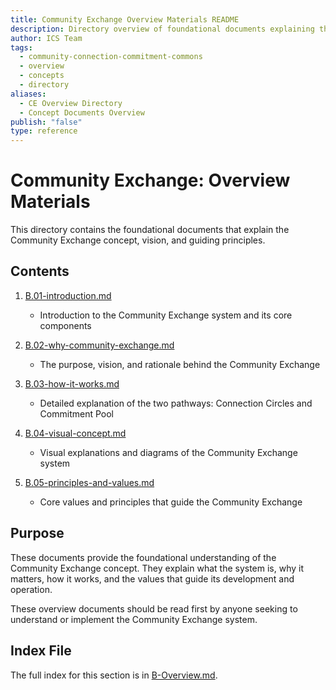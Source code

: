 ```yaml
---
title: Community Exchange Overview Materials README
description: Directory overview of foundational documents explaining the Community Exchange concept, vision, and guiding principles
author: ICS Team
tags:
  - community-connection-commitment-commons
  - overview
  - concepts
  - directory
aliases:
  - CE Overview Directory
  - Concept Documents Overview
publish: "false"
type: reference
---
```


# Community Exchange: Overview Materials

This directory contains the foundational documents that explain the Community Exchange concept, vision, and guiding principles.

## Contents

1. [B.01-introduction.md](/notes/ics/ccc/v0.2/B-Overview/B.01-introduction.md)
   - Introduction to the Community Exchange system and its core components

2. [B.02-why-community-exchange.md](/notes/ics/ccc/v0.2/B-Overview/B.02-why-community-exchange.md)
   - The purpose, vision, and rationale behind the Community Exchange

3. [B.03-how-it-works.md](/notes/ics/ccc/v0.2/B-Overview/B.03-how-it-works.md)
   - Detailed explanation of the two pathways: Connection Circles and Commitment Pool

4. [B.04-visual-concept.md](/notes/ics/ccc/v0.2/B-Overview/B.04-visual-concept.md)
   - Visual explanations and diagrams of the Community Exchange system

5. [B.05-principles-and-values.md](/notes/ics/ccc/v0.2/B-Overview/B.05-principles-and-values.md)
   - Core values and principles that guide the Community Exchange

## Purpose

These documents provide the foundational understanding of the Community Exchange concept. They explain what the system is, why it matters, how it works, and the values that guide its development and operation.

These overview documents should be read first by anyone seeking to understand or implement the Community Exchange system.

## Index File

The full index for this section is in [B-Overview.md](/notes/ics/ccc/v0.2/B-Overview/B-Overview.md).